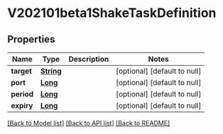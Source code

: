 # V202101beta1ShakeTaskDefinition
## Properties

Name | Type | Description | Notes
------------ | ------------- | ------------- | -------------
**target** | [**String**](string.md) |  | [optional] [default to null]
**port** | [**Long**](long.md) |  | [optional] [default to null]
**period** | [**Long**](long.md) |  | [optional] [default to null]
**expiry** | [**Long**](long.md) |  | [optional] [default to null]

[[Back to Model list]](../README.md#documentation-for-models) [[Back to API list]](../README.md#documentation-for-api-endpoints) [[Back to README]](../README.md)

